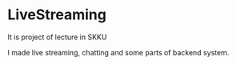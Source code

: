 # LiveStreaming

It is project of lecture in SKKU

I made live streaming, chatting and some parts of backend system.
